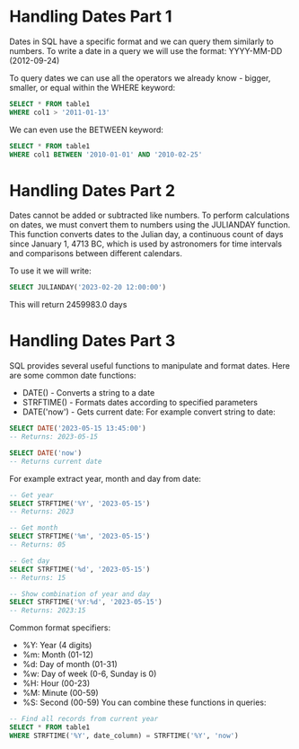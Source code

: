 # Handling Dates Part 1


Dates in SQL have a specific format and we can query them similarly to numbers. To write a date in a query we will use the format: YYYY-MM-DD (2012-09-24)

To query dates we can use all the operators we already know - bigger, smaller, or equal within the WHERE keyword:
```sql
SELECT * FROM table1
WHERE col1 > '2011-01-13'
```
We can even use the BETWEEN keyword:
```sql
SELECT * FROM table1
WHERE col1 BETWEEN '2010-01-01' AND '2010-02-25'
```

# Handling Dates Part 2


Dates cannot be added or subtracted like numbers. To perform calculations on dates, we must convert them to numbers using the JULIANDAY function. This function converts dates to the Julian day, a continuous count of days since January 1, 4713 BC, which is used by astronomers for time intervals and comparisons between different calendars.

To use it we will write:
```sql
SELECT JULIANDAY('2023-02-20 12:00:00')
```
This will return 2459983.0 days

# Handling Dates Part 3


SQL provides several useful functions to manipulate and format dates. Here are some common date functions:

- DATE() - Converts a string to a date
- STRFTIME() - Formats dates according to specified parameters
- DATE('now') - Gets current date:
For example convert string to date:
```sql
SELECT DATE('2023-05-15 13:45:00')
-- Returns: 2023-05-15

SELECT DATE('now')
-- Returns current date
```
For example extract year, month and day from date:
```sql
-- Get year
SELECT STRFTIME('%Y', '2023-05-15')
-- Returns: 2023

-- Get month
SELECT STRFTIME('%m', '2023-05-15')
-- Returns: 05

-- Get day
SELECT STRFTIME('%d', '2023-05-15')
-- Returns: 15

-- Show combination of year and day
SELECT STRFTIME('%Y:%d', '2023-05-15')
-- Returns: 2023:15
```
Common format specifiers:

- %Y: Year (4 digits)
- %m: Month (01-12)
- %d: Day of month (01-31)
- %w: Day of week (0-6, Sunday is 0)
- %H: Hour (00-23)
- %M: Minute (00-59)
- %S: Second (00-59)
You can combine these functions in queries:
```sql
-- Find all records from current year
SELECT * FROM table1
WHERE STRFTIME('%Y', date_column) = STRFTIME('%Y', 'now')
```
